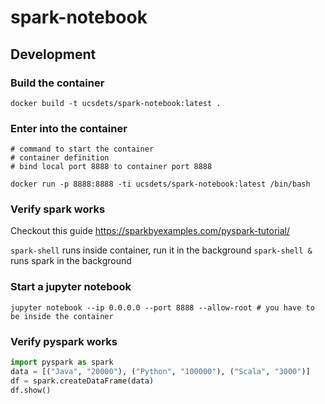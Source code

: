 # spark-notebook

## Development

### Build the container

`docker build -t ucsdets/spark-notebook:latest .`

### Enter into the container

```
# command to start the container
# container definition
# bind local port 8888 to container port 8888

docker run -p 8888:8888 -ti ucsdets/spark-notebook:latest /bin/bash
```

### Verify spark works

Checkout this guide https://sparkbyexamples.com/pyspark-tutorial/

`spark-shell` runs inside container, run it in the background
`spark-shell &` runs spark in the background

### Start a jupyter notebook

`jupyter notebook --ip 0.0.0.0 --port 8888 --allow-root # you have to be inside the container`

### Verify pyspark works


```python
import pyspark as spark
data = [("Java", "20000"), ("Python", "100000"), ("Scala", "3000")]
df = spark.createDataFrame(data)
df.show()
```